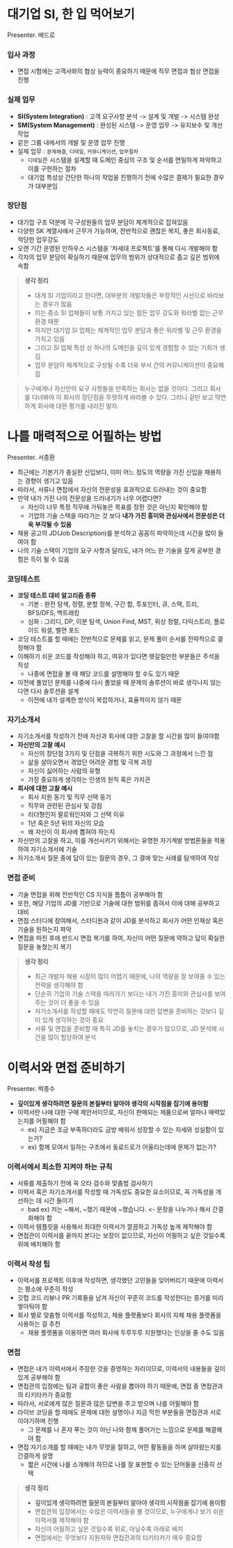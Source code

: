# 대기업 SI, 한 입 먹어보기
Presenter. 배드로
### 입사 과정
* 면접 시험에는 고객사와의 협상 능력이 중요하기 때문에 직무 면접과 협상 면접을 진행

### 실제 업무
* **SI(System Integration)** : 고객  요구사항 분석 -> 설계 및 개발 -> 시스템 완성
* **SM(System Management)** : 완성된 시스템 -> 운영 업무 -> 유지보수 및 개선 작업
* 같은 그룹 내에서의 개발 및 운영 업무 진행
* 실제 업무 : `문제해결`, `디테일`, `커뮤니케이션`, `업무절차`
	* `디테일`은 시스템을 설계할 때 도메인 중심의 구조 및 순서를 면밀하게 파악하고 이를 구현하는 절차
	* 대기업 특성상 간단한 하나의 작업을 진행하기 전에 수많은 결제가 필요한 경우가 대부분임

### 장단점
* 대기업 구조 덕분에 각 구성원들의 업무 분담이 체계적으로 잡혀있음
* 다양한 SK 계열사에서 근무가 가능하며, 전반적으로 괜찮은 복지, 좋은 회사동료, 적당한 업무강도
* 오랜 기간 운영된 인하우스 시스템을 '차세대 프로젝트'를 통해 다시 개발해야 함
* 각자의 업무 분담이 확실하기 때문에 업무의 범위가 상대적으로 좁고 깊은 범위에 속함

> **생각 정리**
> * 대게 SI 기업이라고 한다면, 대부분의 개발자들은 부정적인 시선으로 바라보는 경우가 많음
> * 이는 중소 SI 업체들이 보통 가지고 있는 힘든 업무 강도와 워라벨 없는 근무 환경 때문
> * 하지만 대기업 SI 업체는 체계적인 업무 분담과 좋은 워라벨 및 근무 환경을 가지고 있음
> * 그리고 SI 업체 특성 상 하나의 도메인을 깊이 있게 경험할 수 있는 기회가 생김
> * 업무 분담이 체계적으로 구성될 수록 더욱 부서 간의 커뮤니케이션이 중요해짐

> 누구에게나 자신만의 요구 사항들을 만족하는 회사는 없을 것이다. 그리고 회사를 다녀봐야 이 회사의 장단점을 뚜렷하게 바라볼 수 있다. 그러니 겉만 보고 막연하게 회사에 대한 평가를 내리진 말자.

# 나를 매력적으로 어필하는 방법
Presenter. 서종환

* 최근에는 기본기가 충실한 신입보다, 이미 어느 정도의 역량을 가진 신입을 채용하는 경향이 생기고 있음
* 따라서, 서류나 면접에서 자신의 전문성을 효과적으로 드러내는 것이 중요함
* 만약 내가 가진 나의 전문성을 드러내기가 너무 어렵다면?
	* 자신이 너무 특정 직무에 가둬놓은 목표를 정한 것은 아닌지 확인해야 함
	* 기업의 기술 스택을 따라가는 것 보다 **내가 가진 흥미와 관심사에서 전문성은 더욱 부각될 수 있음**
* 채용 공고의 JD(Job Description)를 분석하고 꼼꼼히 파악하는데 시간을 많이 들여야 함
* 나의 기술 스택이 기업의 요구 사항과 달라도, 내가 어느 한 기술을 깊게 공부한 경험은 득이 될 수 있음

### 코딩테스트
* **코딩 테스트 대비 알고리즘 종류**
	* 기본 : 완전 탐색, 정렬, 분할 정복, 구간 합, 투포인터, 큐, 스택, 트리, BFS/DFS, 백트래킹
	* 심화 : 그리디, DP, 이분 탐색, Union Find, MST, 위상 정렬, 다익스트라, 플로이드 워셜, 벨먼 포드
* 코딩 테스트를 할 때에는 전반적으로 문제를 읽고, 문제 풀이 순서를 전략적으로 결정해야 함
* 이해하기 쉬운 코드를 작성해야 하고, 여유가 있다면 헷갈릴만한 부분들은 주석을 작성
	* 나중에 면접을 볼 때 해당 코드를 설명해야 할 수도 있기 때문
* 이전에 풀었던 문제를 나중에 다시 풀었을 때 문제의 솔루션이 바로 생각나지 않는다면 다시 솔루션을 설계
	* 이전에 내가 설계한 방식이 복잡하거나, 효율적이지 않기 때문

### 자기소개서
* 자기소개서를 작성하기 전에 자신과 회사에 대한 고찰을 할 시간을 많이 들여야함
* **자신만의 고찰 예시**
	* 자신의 장단점 3가지 및 단점을 극복하기 위한 시도와 그 과정에서 느낀 점
	* 삶을 살아오면서 겪었던 어려운 경험 및 극복 과정
	* 자신이 싫어하는 사람의 유형
	* 가장 중요하게 생각하는 인생의 원칙 혹은 가치관
* **회사에 대한 고찰 예시**
	* 회사 지원 동기 및 직무 선택 동기
	* 직무와 관련된 관심사 및 강점
	* 리더형인지 팔로워인지와 그 선택 이유
	* 1년 혹은 5년 뒤의 자신의 모습
	* 왜 자신이 이 회사에 뽑혀야 하는지
* 자신만의 고찰을 하고, 이를 개선시키기 위해서는 유명한 자기계발 방법론들을 적용하여 자기소개서에 기술
* 자기소개서 질문 중에 답이 있는 질문의 경우, 그 결에 맞는 사례를 탐색하여 작성

### 면접 준비
* 기술 면접을 위해 전반적인 CS 지식을 틈틈이 공부해야 함
* 또한, 해당 기업의 JD를 기반으로 기술에 대한 범위를 좁혀서 이에 대해 공부하고 대비
* 면접 스터디에 참여해서, 스터디원과 같이 JD를 분석하고 회사가 어떤 인재상 혹은 기술을 원하는지 파악
* 면접을 마친 후에 반드시 면접 복기를 하여, 자신이 어떤 질문에 약하고 답이 확실한 질문을 놓쳤는지 복기

> **생각 정리**
> * 최근 개발자 채용 시장이 많이 어렵기 때문에, 나의 역량을 잘 보여줄 수 있는 전략을 생각해야 함
> * 단순히 기업의 기술 스택을 따라가기 보다는 내가 가진 흥미와 관심사를 보여주는 것이 더 좋을 수 있음
> * 자기소개서를 작성할 때에도 막연히 질문에 대한 답변을 준비하는 것보다 깊이 있게 생각하는 것이 중요
> * 서류 및 면접을 준비할 때 특히 JD를 놓치는 경우가 많으므로, JD 분석에 시간을 많이 할당하여 분석


# 이력서와 면접 준비하기
Presenter. 박종수

* **깊이있게 생각하려면 질문의 본질부터 알아야 생각의 시작점을 잡기에 용이함**
* 이력서란 나에 대한 구매 제안서이므로, 자신이 판매되는 제품으로써 얼마나 매력있는지를 어필해야 함
	* ex) 지금은 조금 부족하더라도 금방 배워서 성장할 수 있는 자세와 성실함이 있는가?
	* ex) 함께 모여서 일하는 구조에서 동료드로가 어울리는데에 문제가 없는가?

### 이력서에서 최소한 지켜야 하는 규칙
* 서류를 제출하기 전에 꼭 오타 검수와 맞춤법 검사하기
* 이력서 혹은 자기소개서를 작성할 때 가독성도 중요한 요소이므로, 꼭 가독성을 개선하는 데 시간 들이기
	* bad ex) 저는 ~해서, ~했기 때문에 ~했습니다. <- 문장을 나누거나 해서 간결화해야 함
* 이력서 템플릿을 사용해서 최대한 이력서가 깔끔하고 가독성 높게 제작해야 함
* 면접관이 이력서를 끝까지 본다는 보장이 없으므로, 자신이 어필하고 싶은 것일수록 위에 배치해야 함

### 이력서 작성 팁
* 이력서를 프로젝트 이후에 작성하면, 생각했던 고민들을 잊어버리기 때문에 이력서는 평소에 꾸준히 작성
* 깃헙 코드 리뷰나 PR 기록들을 남겨 자신이 꾸준히 코드를 작성한다는 증거를 미리 쌓아둬야 함
* 회사 별로 맞춤형 이력서를 작성하고, 채용 플랫폼보다 회사의 자체 채용 플랫폼을 사용하는 걸 추천
	* 채용 플랫폼을 이용하면 여러 회사에 두루두루 지원했다는 인상을 줄 수도 있음

### 면접
* 면접은 내가 이력서에서 주장한 것을 증명하는 자리이므로, 이력서의 내용들을 깊이있게 공부해야 함
* 면접관의 입장에는 팀과 궁합이 좋은 사람을 뽑아야 하기 때문에, 면접 중 면접관과의 티키타카가 중요함
* 따라서, 서로에게 많은 질문과 많은 답변을 주고 받으며 나를 어필해야 함
* 라이브 코딩을 할 때에도 문제에 대한 설명이나 지금 막힌 부분들을 면접관과 서로 이야기하며 진행
	* 그 문제를 나 혼자 푸는 것이 아닌 나와 함께 풀어가는 느낌으로 문제를 해결해야 함
* 면접 자기소개를 할 때에는 내가 무엇을 잘하고, 어떤 활동들을 하며 살아왔는지를 간결하게 설명
	* 짧은 시간에 나를 소개해야 하므로 나를 잘 표현할 수 있는 단어들을 신중히 선택

> **생각 정리**
> * **깊이있게 생각하려면 질문의 본질부터 알아야 생각의 시작점을 잡기에 용이함**
> * 면접관의 입장에서는 수많은 이력서들을 볼 것이므로, 누구에게나 보기 쉬운 이력서를 제작해야 함
> * 자신이 어필하고 싶은 것일수록 위로, 아닐수록 아래로 배치
> * 면접에서는 무엇보다 지원자와 면접관과의 티키타카가 매우 중요함

